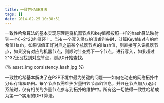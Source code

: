 ```yaml
---
title: 一致性HASH算法
tags: []
date: 2014-02-25 10:38:51
---
```


一致性哈希算法的基本实现原理是将机器节点和key值都按照一样的hash算法映射到一个0~2^32的圆环上。当有一个写入缓存的请求到来时，计算Key值k对应的哈希值Hash，如果该值正好对应之前某个机器节点的Hash值，则直接写入该机器节点，如果没有对应的机器节点，则顺时针查找下一个节点，进行写入，如果超过2^32还没找到对应节点，则从0开始查找。

{% asset_img consistency_hash.jpg %}

一致性哈希基本解决了在P2P环境中最为关键的问题——如何在动态的网络拓扑中分布存储和路由。每个节点仅需维护少量相邻节点的信息，并且在节点加入/退出系统时，仅有相关的少量节点参与到拓扑的维护中。所有这一切使得一致性哈希成为第一个实用的DHT算法。
